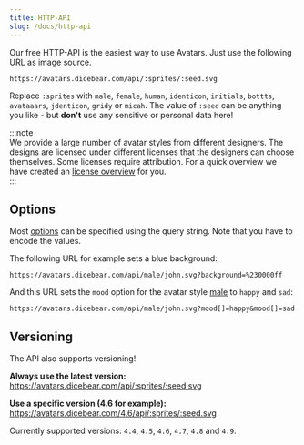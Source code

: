 ```yaml
---
title: HTTP-API
slug: /docs/http-api
---
```


Our free HTTP-API is the easiest way to use Avatars. Just use the following URL as image source.

    https://avatars.dicebear.com/api/:sprites/:seed.svg

Replace `:sprites` with `male`, `female`, `human`, `identicon`, `initials`, `bottts`, `avataaars`, `jdenticon`, `gridy`
or `micah`. The value of `:seed` can be anything you like - but **don't** use any sensitive or personal data here!

:::note  
We provide a large number of avatar styles from different designers. The designs are licensed under different licenses
that the designers can choose themselves. Some licenses require attribution. For a quick overview we have created an
[license overview](/licenses) for you.  
:::

## Options

Most [options](/docs/options) can be specified using the query string. Note that you have to encode the values.

The following URL for example sets a blue background:

    https://avatars.dicebear.com/api/male/john.svg?background=%230000ff

And this URL sets the `mood` option for the avatar style [male](/styles/male) to `happy` and `sad`:

    https://avatars.dicebear.com/api/male/john.svg?mood[]=happy&mood[]=sad

## Versioning

The API also supports versioning!

**Always use the latest version:**  
https://avatars.dicebear.com/api/:sprites/:seed.svg

**Use a specific version (4.6 for example):**  
https://avatars.dicebear.com/4.6/api/:sprites/:seed.svg

Currently supported versions: `4.4`, `4.5`, `4.6`, `4.7`, `4.8` and `4.9`.
